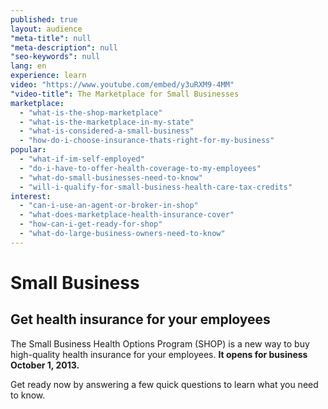```yaml
---
published: true
layout: audience
"meta-title": null
"meta-description": null
"seo-keywords": null
lang: en
experience: learn
video: "https://www.youtube.com/embed/y3uRXM9-4MM"
"video-title": The Marketplace for Small Businesses
marketplace: 
  - "what-is-the-shop-marketplace"
  - "what-is-the-marketplace-in-my-state"
  - "what-is-considered-a-small-business"
  - "how-do-i-choose-insurance-thats-right-for-my-business"
popular: 
  - "what-if-im-self-employed"
  - "do-i-have-to-offer-health-coverage-to-my-employees"
  - "what-do-small-businesses-need-to-know"
  - "will-i-qualify-for-small-business-health-care-tax-credits"
interest: 
  - "can-i-use-an-agent-or-broker-in-shop"
  - "what-does-marketplace-health-insurance-cover"
  - "how-can-i-get-ready-for-shop"
  - "what-do-large-business-owners-need-to-know"
---
```


# Small Business 

## Get health insurance for your employees

The Small Business Health Options Program (SHOP) is a new way to buy high-quality health insurance for your employees. **It opens for business October 1, 2013.**

Get ready now by answering a few quick questions to learn what you need to know.
